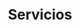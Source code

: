 ---
title: 'Servicios'
intro_image: "images/CESA_CONTABILIDAD.jpg"
intro_image_absolute: false
intro_image_hide_on_mobile: false
---